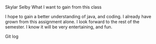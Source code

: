 Skylar Selby What I want to gain from this class

I hope to gain a better understanding of java, and coding.
I already have grown from this assignment alone. 
I look forward to the rest of the semester.
I know it will be very entertaining, and fun.

Git log